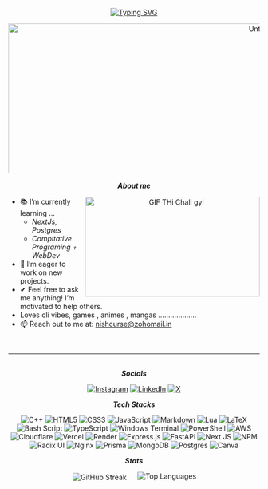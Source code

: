 <div align = "center" >
  
[![Typing SVG](https://readme-typing-svg.herokuapp.com?font=Fira+Code&pause=1000&color=F736D5&width=435&lines=Welcome!+May+Things+work+out+for+ya!+)](https://git.io/typing-svg)
  
  
<img width="1000" height="300" alt="Untitled" src="https://github.com/user-attachments/assets/0ad68f8a-e8e1-41ad-b347-f64f4d591bd4" />

<img width="100%" height="2px" alt="Untitled" src="https://github.com/user-attachments/assets/27b5afb4-4c61-41cf-bf8e-d0f869e80bfe" />


***About me***


<img align="right" width=350px height="200px" alt="GIF THi Chali gyi" src="https://github.com/user-attachments/assets/150f0d11-cd34-4521-aec5-fedab02b8229" />

</div>

- 📚 I’m currently learning ...
  - *NextJs, Postgres*
  - *Compitative Programing + WebDev*
- 🚀 I’m eager to work on new projects.
- ✔ Feel free to ask me anything! I’m motivated to help others.
- Loves cli vibes, games , animes , mangas ...................
- 📫 Reach out to me at: <a href="nishhcurse@zohomail.in">nishcurse@zohomail.in</a>
<br>

<div align = "center">
    
---
<img width="100%" height="2px" alt="Untitled" src="https://github.com/user-attachments/assets/27b5afb4-4c61-41cf-bf8e-d0f869e80bfe" />


***Socials***

[![Instagram](https://img.shields.io/badge/Instagram-%23E4405F.svg?logo=Instagram&logoColor=white)](https://instagram.com/that_nishkarsh_) [![LinkedIn](https://img.shields.io/badge/LinkedIn-%230077B5.svg?logo=linkedin&logoColor=white)](https://linkedin.com/in/just_utkarsh) [![X](https://img.shields.io/badge/X-black.svg?logo=X&logoColor=white)](https://x.com/nishcurse)



***Tech Stacks***



![C++](https://img.shields.io/badge/c++-%2300599C.svg?style=flat&logo=c%2B%2B&logoColor=white) ![HTML5](https://img.shields.io/badge/html5-%23E34F26.svg?style=flat&logo=html5&logoColor=white) ![CSS3](https://img.shields.io/badge/css3-%231572B6.svg?style=flat&logo=css3&logoColor=white) ![JavaScript](https://img.shields.io/badge/javascript-%23323330.svg?style=flat&logo=javascript&logoColor=%23F7DF1E) ![Markdown](https://img.shields.io/badge/markdown-%23000000.svg?style=flat&logo=markdown&logoColor=white) ![Lua](https://img.shields.io/badge/lua-%232C2D72.svg?style=flat&logo=lua&logoColor=white) ![LaTeX](https://img.shields.io/badge/latex-%23008080.svg?style=flat&logo=latex&logoColor=white) ![Bash Script](https://img.shields.io/badge/bash_script-%23121011.svg?style=flat&logo=gnu-bash&logoColor=white) ![TypeScript](https://img.shields.io/badge/typescript-%23007ACC.svg?style=flat&logo=typescript&logoColor=white) ![Windows Terminal](https://img.shields.io/badge/Windows%20Terminal-%234D4D4D.svg?style=flat&logo=windows-terminal&logoColor=white) ![PowerShell](https://img.shields.io/badge/PowerShell-%235391FE.svg?style=flat&logo=powershell&logoColor=white) ![AWS](https://img.shields.io/badge/AWS-%23FF9900.svg?style=flat&logo=amazon-aws&logoColor=white) ![Cloudflare](https://img.shields.io/badge/Cloudflare-F38020?style=flat&logo=Cloudflare&logoColor=white) ![Vercel](https://img.shields.io/badge/vercel-%23000000.svg?style=flat&logo=vercel&logoColor=white) ![Render](https://img.shields.io/badge/Render-%46E3B7.svg?style=flat&logo=render&logoColor=white) ![Express.js](https://img.shields.io/badge/express.js-%23404d59.svg?style=flat&logo=express&logoColor=%2361DAFB) ![FastAPI](https://img.shields.io/badge/FastAPI-005571?style=flat&logo=fastapi) ![Next JS](https://img.shields.io/badge/Next-black?style=flat&logo=next.js&logoColor=white) ![NPM](https://img.shields.io/badge/NPM-%23CB3837.svg?style=flat&logo=npm&logoColor=white) ![Radix UI](https://img.shields.io/badge/radix%20ui-161618.svg?style=flat&logo=radix-ui&logoColor=white) ![Nginx](https://img.shields.io/badge/nginx-%23009639.svg?style=flat&logo=nginx&logoColor=white) ![Prisma](https://img.shields.io/badge/Prisma-3982CE?style=flat&logo=Prisma&logoColor=white) ![MongoDB](https://img.shields.io/badge/MongoDB-%234ea94b.svg?style=flat&logo=mongodb&logoColor=white) ![Postgres](https://img.shields.io/badge/postgres-%23316192.svg?style=flat&logo=postgresql&logoColor=white) ![Canva](https://img.shields.io/badge/Canva-%2300C4CC.svg?style=flat&logo=Canva&logoColor=white)




***Stats*** 
<div style="display: flex; justify-content: center; gap: 20px;">
    <!-- <img src="https://github-readme-stats.vercel.app/api?username=nishcurse&theme=swift&hide_border=false&include_all_commits=true&count_private=true" alt="GitHub Stats"> -->
    <img src="https://nirzak-streak-stats.vercel.app/?user=nishcurse&theme=swift&hide_border=false" alt="GitHub Streak" style="margin: 1px; padding: 1px;">
    <img src="https://github-readme-stats.vercel.app/api/top-langs/?username=nishcurse&theme=swift&hide_border=false&include_all_commits=true&count_private=true&layout=compact" alt="Top Languages">
</div>

<img width="100%" height="2px" alt="Untitled" src="https://github.com/user-attachments/assets/27b5afb4-4c61-41cf-bf8e-d0f869e80bfe" />
</div>
